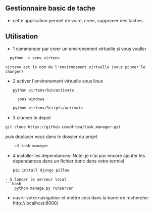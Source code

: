 ## Gestionnaire basic de tache
- cette application permet de voire, creer, supprimer des taches

## Utilisation
- 1 commencer par creer un environement virtuelle si vous vouller
```bash
  python -m venv virtenv
```
    virtenv est le nom de l'environement virtuelle (vous pouver le changer)

- 2 activer l'environement virtuelle
      sous linux
  ```bash
  python virtenv/bin/activate
  ```
        sous windows
  ```bash
  python virtenv/Scripts/activate
  ```
- 3 clonner le depot
```bash
git clone https://github.com/drbea/task_manager.git
```
puis deplacer vous dans le dossier du projet
```bash
    cd task_manager
```
- 4 installer les dependances:
    Note: je n'ai pas encore ajouter les dependances dans un fichier donc
  dans votre termial
  ```bash
  pip install django pillow
```
- 5 lancer le serveur local
```bash
    python manage.py runserver
```

- ouvrir votre navigateur et mettre ceci dans la barre de recherche:   http://localhost:8000/
  
